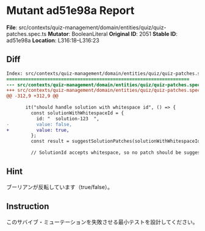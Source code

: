 # Mutant ad51e98a Report

**File**: src/contexts/quiz-management/domain/entities/quiz/quiz-patches.spec.ts
**Mutator**: BooleanLiteral
**Original ID**: 2051
**Stable ID**: ad51e98a
**Location**: L316:18–L316:23

## Diff

```diff
Index: src/contexts/quiz-management/domain/entities/quiz/quiz-patches.spec.ts
===================================================================
--- src/contexts/quiz-management/domain/entities/quiz/quiz-patches.spec.ts	original
+++ src/contexts/quiz-management/domain/entities/quiz/quiz-patches.spec.ts	mutated #2051
@@ -312,9 +312,9 @@
 
       it("should handle solution with whitespace id", () => {
         const solutionWithWhitespaceId = {
           id: "  solution-123  ",
-          value: false,
+          value: true,
         };
         const result = suggestSolutionPatches(solutionWithWhitespaceId);
 
         // SolutionId accepts whitespace, so no patch should be suggested for valid solution
```

## Hint

ブーリアンが反転しています（true/false）。

## Instruction

このサバイブ・ミューテーションを失敗させる最小テストを設計してください。
